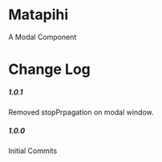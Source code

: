 # Matapihi

A Modal Component

# Change Log

##### 1.0.1

Removed stopPrpagation on modal window.

##### 1.0.0

Initial Commits
